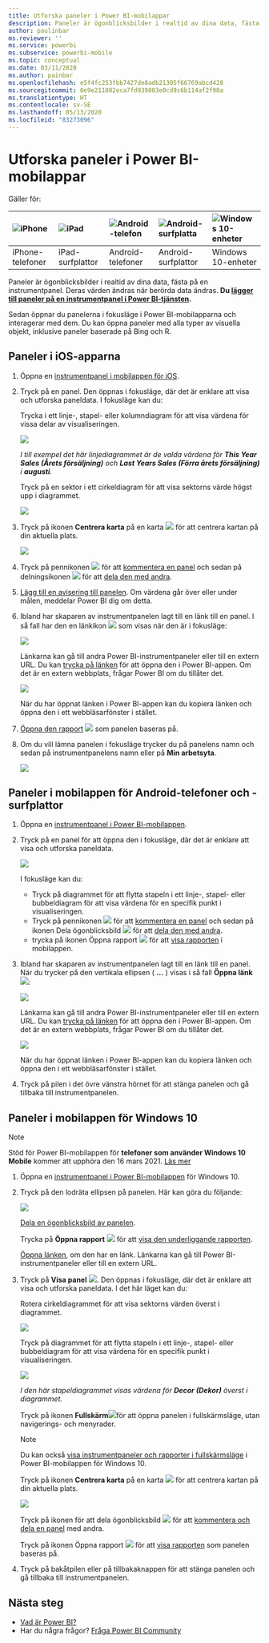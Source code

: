 ```yaml
---
title: Utforska paneler i Power BI-mobilappar
description: Paneler är ögonblicksbilder i realtid av dina data, fästa på en instrumentpanel. Läs mer om att interagera med paneler i Power BI-mobilappar.
author: paulinbar
ms.reviewer: ''
ms.service: powerbi
ms.subservice: powerbi-mobile
ms.topic: conceptual
ms.date: 03/11/2020
ms.author: painbar
ms.openlocfilehash: e5f4fc253fbb7427de8adb21305f66769abcd428
ms.sourcegitcommit: 0e9e211082eca7fd939803e0cd9c6b114af2f90a
ms.translationtype: HT
ms.contentlocale: sv-SE
ms.lasthandoff: 05/13/2020
ms.locfileid: "83273096"
---
```

# <a name="explore-tiles-in-the-power-bi-mobile-apps"></a>Utforska paneler i Power BI-mobilappar
Gäller för:

| ![iPhone](./media/mobile-tiles-in-the-mobile-apps/iphone-logo-50-px.png) | ![iPad](./media/mobile-tiles-in-the-mobile-apps/ipad-logo-50-px.png) | ![Android-telefon](./media/mobile-tiles-in-the-mobile-apps/android-phone-logo-50-px.png) | ![Android-surfplatta](./media/mobile-tiles-in-the-mobile-apps/android-tablet-logo-50-px.png) | ![Windows 10-enheter](./media/mobile-tiles-in-the-mobile-apps/win-10-logo-50-px.png) |
|:--- |:--- |:--- |:--- |:--- |
| iPhone-telefoner |iPad-surfplattor |Android-telefoner |Android-surfplattor |Windows 10-enheter |

Paneler är ögonblicksbilder i realtid av dina data, fästa på en instrumentpanel. Deras värden ändras när berörda data ändras. **Du [lägger till paneler på en instrumentpanel i Power BI-tjänsten](../end-user-tiles.md).** 

Sedan öppnar du panelerna i fokusläge i Power BI-mobilapparna och interagerar med dem. Du kan öppna paneler med alla typer av visuella objekt, inklusive paneler baserade på Bing och R.

## <a name="tiles-in-the-ios-apps"></a>Paneler i iOS-apparna

1. Öppna en [instrumentpanel i mobilappen för iOS](mobile-apps-view-dashboard.md).
2. Tryck på en panel. Den öppnas i fokusläge, där det är enklare att visa och utforska paneldata. I fokusläge kan du:
   
   Trycka i ett linje-, stapel- eller kolumndiagram för att visa värdena för vissa delar av visualiseringen.
   
    ![](media/mobile-tiles-in-the-mobile-apps/power-bi-iphone-line-tile-values.png)
   
   *I till exempel det här linjediagrammet är de valda värdena för **This Year Sales (Årets försäljning)** och **Last Years Sales (Förra årets försäljning)** i **augusti**.*  
   
   Tryck på en sektor i ett cirkeldiagram för att visa sektorns värde högst upp i diagrammet.  
   
   ![](media/mobile-tiles-in-the-mobile-apps/power-bi-ipad-tile-pie.png)
3. Tryck på ikonen **Centrera karta** på en karta ![](media/mobile-tiles-in-the-mobile-apps/power-bi-center-map-icon.png) för att centrera kartan på din aktuella plats.

   ![](media/mobile-tiles-in-the-mobile-apps/power-bi-ipad-center-map.png)

4. Tryck på pennikonen ![](./media/mobile-tiles-in-the-mobile-apps/power-bi-iphone-annotate-icon.png) för att [kommentera en panel](mobile-annotate-and-share-a-tile-from-the-mobile-apps.md#annotate-and-share-the-tile-report-or-visual) och sedan på delningsikonen ![](./media/mobile-tiles-in-the-mobile-apps/power-bi-iphone-share-icon.png) för att [dela den med andra](mobile-annotate-and-share-a-tile-from-the-mobile-apps.md#annotate-and-share-the-tile-report-or-visual).

5. [Lägg till en avisering till panelen](mobile-set-data-alerts-in-the-mobile-apps.md). Om värdena går över eller under målen, meddelar Power BI dig om detta.

6. Ibland har skaparen av instrumentpanelen lagt till en länk till en panel. I så fall har den en länkikon ![](media/mobile-tiles-in-the-mobile-apps/power-bi-iphone-link-icon.png) som visas när den är i fokusläge:
   
    ![](media/mobile-tiles-in-the-mobile-apps/power-bi-iphone-tile-link.png)
   
    Länkarna kan gå till andra Power BI-instrumentpaneler eller till en extern URL. Du kan [trycka på länken](../../create-reports/service-dashboard-edit-tile.md#hyperlink) för att öppna den i Power BI-appen. Om det är en extern webbplats, frågar Power BI om du tillåter det.
   
    ![](media/mobile-tiles-in-the-mobile-apps/pbi_andr_openlinkmessage.png)
   
    När du har öppnat länken i Power BI-appen kan du kopiera länken och öppna den i ett webbläsarfönster i stället.
7. [Öppna den rapport](mobile-reports-in-the-mobile-apps.md) ![](././media/mobile-tiles-in-the-mobile-apps/power-bi-ipad-open-report-icon.png) som panelen baseras på.
8. Om du vill lämna panelen i fokusläge trycker du på panelens namn och sedan på instrumentpanelens namn eller på **Min arbetsyta**.
   
    ![](media/mobile-tiles-in-the-mobile-apps/power-bi-ipad-tile-breadcrumb.png)

## <a name="tiles-in-the-mobile-app-for-android-phones-and-tablets"></a>Paneler i mobilappen för Android-telefoner och -surfplattor
1. Öppna en [instrumentpanel i Power BI-mobilappen](mobile-apps-view-dashboard.md).
2. Tryck på en panel för att öppna den i fokusläge, där det är enklare att visa och utforska paneldata.
   
   ![](media/mobile-tiles-in-the-mobile-apps/power-bi-android-tablet-tile.png)
   
    I fokusläge kan du:
   
   * Tryck på diagrammet för att flytta stapeln i ett linje-, stapel- eller bubbeldiagram för att visa värdena för en specifik punkt i visualiseringen.  
   * Tryck på pennikonen ![](./media/mobile-tiles-in-the-mobile-apps/power-bi-iphone-annotate-icon.png) för att [kommentera en panel](mobile-annotate-and-share-a-tile-from-the-mobile-apps.md#annotate-and-share-the-tile-report-or-visual) och sedan på ikonen Dela ögonblicksbild ![](./media/mobile-tiles-in-the-mobile-apps/pbi_andr_sharesnapicon.png) för att [dela den med andra](mobile-annotate-and-share-a-tile-from-the-mobile-apps.md#annotate-and-share-the-tile-report-or-visual).
   * trycka på ikonen Öppna rapport ![](./media/mobile-tiles-in-the-mobile-apps/power-bi-android-tablet-open-report-icon.png) för att [visa rapporten](mobile-reports-in-the-mobile-apps.md) i mobilappen.
3. Ibland har skaparen av instrumentpanelen lagt till en länk till en panel. När du trycker på den vertikala ellipsen ( **...** ) visas i så fall **Öppna länk** ![](media/mobile-tiles-in-the-mobile-apps/power-bi-iphone-link-icon.png):
   
    ![](media/mobile-tiles-in-the-mobile-apps/power-bi-android-tile-link.png)
   
    Länkarna kan gå till andra Power BI-instrumentpaneler eller till en extern URL. Du kan [trycka på länken](../../create-reports/service-dashboard-edit-tile.md#hyperlink) för att öppna den i Power BI-appen. Om det är en extern webbplats, frågar Power BI om du tillåter det.
   
    ![](media/mobile-tiles-in-the-mobile-apps/pbi_andr_openlinkmessage.png)
   
    När du har öppnat länken i Power BI-appen kan du kopiera länken och öppna den i ett webbläsarfönster i stället.
4. Tryck på pilen i det övre vänstra hörnet för att stänga panelen och gå tillbaka till instrumentpanelen.

## <a name="tiles-in-the-windows-10-mobile-app"></a>Paneler i mobilappen för Windows 10

>[!NOTE]
>Stöd för Power BI-mobilappen för **telefoner som använder Windows 10 Mobile** kommer att upphöra den 16 mars 2021. [Läs mer](https://go.microsoft.com/fwlink/?linkid=2121400)

1. Öppna en [instrumentpanel i Power BI-mobilappen](mobile-apps-view-dashboard.md) för Windows 10.
2. Tryck på den lodräta ellipsen på panelen. Här kan göra du följande: 
   
    ![](media/mobile-tiles-in-the-mobile-apps/pbi_win10tileellpslink.png)
   
    [Dela en ögonblicksbild av panelen](mobile-windows-10-phone-app-get-started.md).
   
    Trycka på **Öppna rapport** ![](././media/mobile-tiles-in-the-mobile-apps/power-bi-ipad-open-report-icon.png) för att [visa den underliggande rapporten](mobile-reports-in-the-mobile-apps.md).
   
    [Öppna länken](../../create-reports/service-dashboard-edit-tile.md#hyperlink), om den har en länk. Länkarna kan gå till Power BI-instrumentpaneler eller till en extern URL.
3. Tryck på **Visa panel** ![](media/mobile-tiles-in-the-mobile-apps/power-bi-windows-10-focus-mode-icon.png). Den öppnas i fokusläge, där det är enklare att visa och utforska paneldata. I det här läget kan du:
   
   Rotera cirkeldiagrammet för att visa sektorns värden överst i diagrammet.  
   
   ![](media/mobile-tiles-in-the-mobile-apps/power-bi-windows-10-pie-focus-mode.png)
   
   Tryck på diagrammet för att flytta stapeln i ett linje-, stapel- eller bubbeldiagram för att visa värdena för en specifik punkt i visualiseringen.  
   
   ![](media/mobile-tiles-in-the-mobile-apps/pbi_win10ph_bartile0316.png)
   
   *I den här stapeldiagrammet visas värdena för **Decor (Dekor)** överst i diagrammet.*
   
   Tryck på ikonen **Fullskärm**![](media/mobile-tiles-in-the-mobile-apps/power-bi-full-screen-icon.png)för att öppna panelen i fullskärmsläge, utan navigerings- och menyrader.
   
   > [!NOTE]
   > Du kan också [visa instrumentpaneler och rapporter i fullskärmsläge](mobile-windows-10-app-presentation-mode.md) i Power BI-mobilappen för Windows 10.
   > 
   > 
   
   Tryck på ikonen **Centrera karta** på en karta ![](media/mobile-tiles-in-the-mobile-apps/power-bi-center-map-icon.png) för att centrera kartan på din aktuella plats.
   
   ![](media/mobile-tiles-in-the-mobile-apps/power-bi-windows-10-center-map.png)
   
   Tryck på ikonen för att dela ögonblicksbild ![](./media/mobile-tiles-in-the-mobile-apps/pbi_win10ph_shareicon.png) för att [kommentera och dela en panel](mobile-windows-10-phone-app-get-started.md) med andra.   
   
   Tryck på ikonen Öppna rapport ![](././media/mobile-tiles-in-the-mobile-apps/power-bi-ipad-open-report-icon.png) för att [visa rapporten](mobile-reports-in-the-mobile-apps.md) som panelen baseras på. 
4. Tryck på bakåtpilen eller på tillbakaknappen för att stänga panelen och gå tillbaka till instrumentpanelen.

## <a name="next-steps"></a>Nästa steg
* [Vad är Power BI?](../../fundamentals/power-bi-overview.md)
* Har du några frågor? [Fråga Power BI Community](https://community.powerbi.com/)
